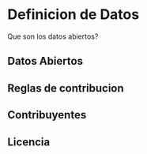 # Definicion de Datos

Que son los datos abiertos?

## Datos Abiertos

## Reglas de contribucion

## Contribuyentes

## Licencia
